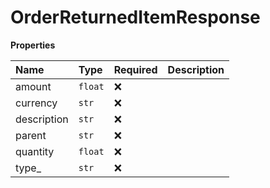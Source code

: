 # OrderReturnedItemResponse

**Properties**

| Name        | Type    | Required | Description |
| :---------- | :------ | :------- | :---------- |
| amount      | `float` | ❌       |             |
| currency    | `str`   | ❌       |             |
| description | `str`   | ❌       |             |
| parent      | `str`   | ❌       |             |
| quantity    | `float` | ❌       |             |
| type\_      | `str`   | ❌       |             |
